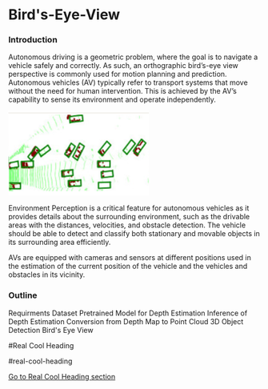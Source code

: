 # Bird's-Eye-View

### Introduction

Autonomous driving is a geometric problem, where the goal is to navigate a vehicle safely and correctly. As such, an orthographic bird’s-eye view perspective is commonly used for motion planning and prediction. Autonomous vehicles (AV) typically refer to transport systems that move without the need for human intervention. This is achieved by the AV’s capability to sense its environment and operate independently.

![Screenshot](bev.png)

Environment Perception is a critical feature for autonomous vehicles as it provides details about the surrounding environment, such as the drivable areas with the distances, velocities, and obstacle detection. The vehicle should be able to detect and classify both stationary and movable objects in its surrounding area efficiently.

AVs are equipped with cameras and sensors at different positions used in the estimation of the current position of the vehicle and the vehicles and obstacles in its vicinity.

### Outline

Requirments
Dataset
Pretrained Model for Depth Estimation
Inference of Depth Estimation
Conversion from Depth Map to Point Cloud
3D Object Detection
Bird's Eye View

#Real Cool Heading


#real-cool-heading

[Go to Real Cool Heading section](#real-cool-heading)





